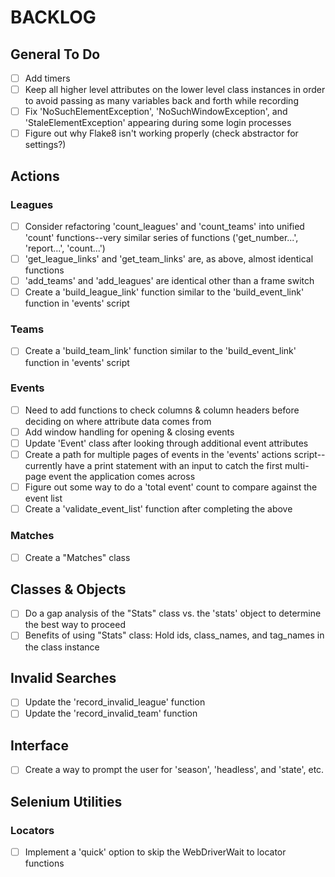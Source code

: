 # BACKLOG

## General To Do

- [ ] Add timers
- [ ] Keep all higher level attributes on the lower level class instances in order to avoid passing as many variables back and forth while recording
- [ ] Fix 'NoSuchElementException', 'NoSuchWindowException', and 'StaleElementException' appearing during some login processes
- [ ] Figure out why Flake8 isn't working properly (check abstractor for settings?)

## Actions

### Leagues

- [ ] Consider refactoring 'count_leagues' and 'count_teams' into unified 'count' functions--very similar series of functions ('get_number...', 'report...', 'count...')
- [ ] 'get_league_links' and 'get_team_links' are, as above, almost identical functions
- [ ] 'add_teams' and 'add_leagues' are identical other than a frame switch
- [ ] Create a 'build_league_link' function similar to the 'build_event_link' function in 'events' script

### Teams

- [ ] Create a 'build_team_link' function similar to the 'build_event_link' function in 'events' script

### Events

- [ ] Need to add functions to check columns & column headers before deciding on where attribute data comes from
- [ ] Add window handling for opening & closing events
- [ ] Update 'Event' class after looking through additional event attributes
- [ ] Create a path for multiple pages of events in the 'events' actions script--currently have a print statement with an input to catch the first multi-page event the application comes across
- [ ] Figure out some way to do a 'total event' count to compare against the event list
- [ ] Create a 'validate_event_list' function after completing the above

### Matches

- [ ] Create a "Matches" class


## Classes & Objects

- [ ] Do a gap analysis of the "Stats" class vs. the 'stats' object to determine the best way to proceed
- [ ] Benefits of using "Stats" class: Hold ids, class_names, and tag_names in the class instance

## Invalid Searches

- [ ] Update the 'record_invalid_league' function
- [ ] Update the 'record_invalid_team' function

## Interface

- [ ] Create a way to prompt the user for 'season', 'headless', and 'state', etc.

## Selenium Utilities

### Locators

- [ ] Implement a 'quick' option to skip the WebDriverWait to locator functions
